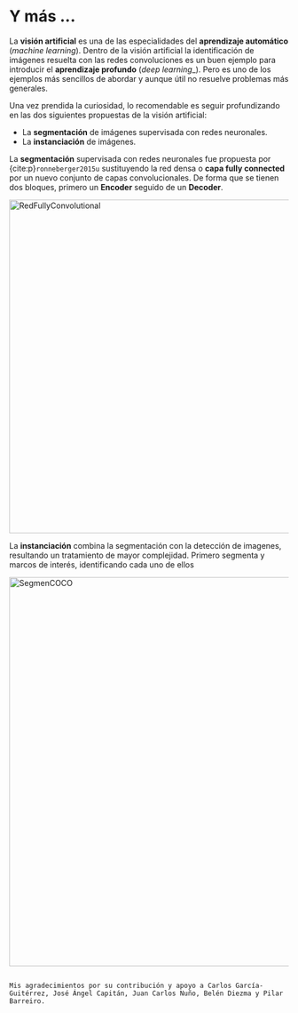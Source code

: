 # Y más ...

La __visión artificial__ es una de las especialidades del __aprendizaje automático__ (_machine learning_). Dentro de la visión artificial la identificación de imágenes resuelta con las redes convoluciones es un buen ejemplo para introducir el __aprendizaje profundo__ (_deep learning__). Pero es uno de los ejemplos más sencillos de abordar y aunque útil no resuelve problemas más generales.

Una vez prendida la curiosidad, lo recomendable es seguir profundizando en las dos siguientes propuestas de la visión artificial:
- La __segmentación__ de imágenes supervisada con redes neuronales.
- La __instanciación__ de imágenes.

La __segmentación__ supervisada con redes neuronales fue propuesta por {cite:p}`ronneberger2015u` sustituyendo la red densa o __capa fully connected__ por un nuevo conjunto de capas convolucionales. De forma que se tienen dos bloques, primero un __Encoder__ seguido de un __Decoder__. 


<img src="images/RedFullyConvolutional.png" alt="RedFullyConvolutional" width="600px" align="center">


La __instanciación__ combina la segmentación con la detección de imagenes, resultando un tratamiento de mayor complejidad. Primero segmenta y marcos de interés, identificando cada uno de ellos

<img src="images/Segmen_COCO.png" alt="SegmenCOCO" width="700px" align="center">


```{note}

Mis agradecimientos por su contribución y apoyo a Carlos García-Guitérrez, José Ángel Capitán, Juan Carlos Nuño, Belén Diezma y Pilar Barreiro.
```


